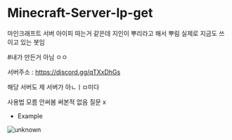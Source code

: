 # Minecraft-Server-Ip-get
마인크래프트 서버 아이피 따는거 같은데 지인이 뿌리라고 해서 뿌림 실제로 지금도 쓰이고 있는 봇임

#내가 만든거 아님 ㅇㅇ

서버주소 : https://discord.gg/qTXxDhGs 

해당 서버도 제 서버가 아ㄴㅣㅁ미다

사용법 모름 안써봄 써본적 없음 질문 x 

- Example

![unknown](https://user-images.githubusercontent.com/101702658/197342524-a1e64583-e0a4-4981-a8c8-3d821f38e589.png)
